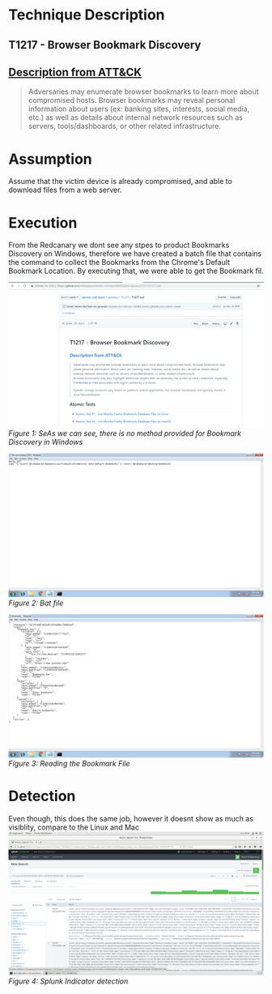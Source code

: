 <h1>Technique Description</h1>
<h2>T1217 - Browser Bookmark Discovery</h2>
<h2><a href="https://attack.mitre.org/techniques/T1087/">Description from ATT&CK</a></h2>
<blockquote>
Adversaries may enumerate browser bookmarks to learn more about compromised hosts. Browser bookmarks may reveal personal information about users (ex: banking sites, interests, social media, etc.) as well as details about internal network resources such as servers, tools/dashboards, or other related infrastructure.
</blockquote>

<h1>Assumption</h1>
Assume that the victim device is already compromised, and able to download files from a web server.

<h1>Execution</h1>
From the Redcanary we dont see any stpes to product Bookmarks Discovery on Windows, therefore we have created a batch file that contains the command to collect the Bookmarks from the Chrome's Default Bookmark Location.
By executing that, we were able to get the Bookmark fil.


![alt text](https://github.com/chadharahil/group9_mitre_testcases/blob/master/Discovery/No%20Bookmark.PNG)
*Figure 1: SeAs we can see, there is no method provided for Bookmark Discovery in Windows*



![alt text](https://github.com/chadharahil/group9_mitre_testcases/blob/master/Discovery/Bat%20file.png)
*Figure 2: Bat file*

![alt text](https://github.com/chadharahil/group9_mitre_testcases/blob/master/Discovery/Reading.png)
*Figure 3: Reading the Bookmark File*


<h1>Detection</h1>

Even though, this does the same job, however it doesnt show as much as visiblity, compare to the Linux and Mac
![alt text](https://github.com/chadharahil/group9_mitre_testcases/blob/master/Discovery/Splunk-2019-04-21-08-59-40.png)
*Figure 4: Splunk Indicator detection*


